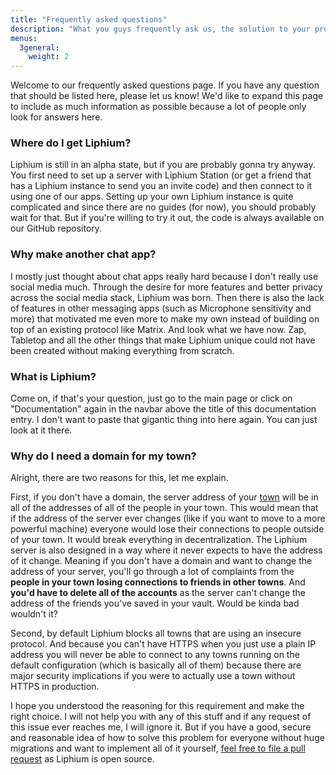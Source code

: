 ```yaml
---
title: "Frequently asked questions"
description: "What you guys frequently ask us, the solution to your problem might be here!"
menus:
  3general:
    weight: 2
---
```


Welcome to our frequently asked questions page. If you have any question that should be listed here, please let us know! We'd like to expand this page to include as much information as possible because a lot of people only look for answers here.

### Where do I get Liphium?

Liphium is still in an alpha state, but if you are probably gonna try anyway. You first need to set up a server with Liphium Station (or get a friend that has a Liphium instance to send you an invite code) and then connect to it using one of our apps. Setting up your own Liphium instance is quite complicated and since there are no guides (for now), you should probably wait for that. But if you're willing to try it out, the code is always available on our GitHub repository.

### Why make another chat app?

I mostly just thought about chat apps really hard because I don't really use social media much. Through the desire for more features and better privacy across the social media stack, Liphium was born. Then there is also the lack of features in other messaging apps (such as Microphone sensitivity and more) that motivated me even more to make my own instead of building on top of an existing protocol like Matrix. And look what we have now. Zap, Tabletop and all the other things that make Liphium unique could not have been created without making everything from scratch.

### What is Liphium?

Come on, if that's your question, just go to the main page or click on "Documentation" again in the navbar above the title of this documentation entry. I don't want to paste that gigantic thing into here again. You can just look at it there.

### Why do I need a domain for my town?

Alright, there are two reasons for this, let me explain.

First, if you don't have a domain, the server address of your [town](/docs/concepts/towns) will be in all of the addresses of all of the people in your town. This would mean that if the address of the server ever changes (like if you want to move to a more powerful machine) everyone would lose their connections to people outside of your town. It would break everything in decentralization. The Liphium server is also designed in a way where it never expects to have the address of it change. Meaning if you don't have a domain and want to change the address of your server, you'll go through a lot of complaints from the **people in your town losing connections to friends in other towns**. And **you'd have to delete all of the accounts** as the server can't change the address of the friends you've saved in your vault. Would be kinda bad wouldn't it?

Second, by default Liphium blocks all towns that are using an insecure protocol. And because you can't have HTTPS when you just use a plain IP address you will never be able to connect to any towns running on the default configuration (which is basically all of them) because there are major security implications if you were to actually use a town without HTTPS in production.

I hope you understood the reasoning for this requirement and make the right choice. I will not help you with any of this stuff and if any request of this issue ever reaches me, I will ignore it. But if you have a good, secure and reasonable idea of how to solve this problem for everyone without huge migrations and want to implement all of it yourself, [feel free to file a pull request](https://github.com/Liphium/station) as Liphium is open source.
